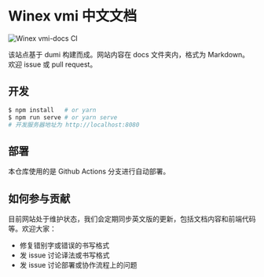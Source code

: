# Winex vmi 中文文档
![Winex vmi-docs CI](https://github.com/cool-fe/docs-winex-cli/workflows/Winex%20CLI-docs%20CI/badge.svg) 

该站点基于 dumi 构建而成。网站内容在 docs 文件夹内，格式为 Markdown。欢迎 issue 或 pull request。


## 开发

```bash
$ npm install   # or yarn
$ npm run serve # or yarn serve
# 开发服务器地址为 http://localhost:8080
```

## 部署

本仓库使用的是 Github Actions 分支进行自动部署。

## 如何参与贡献

目前网站处于维护状态，我们会定期同步英文版的更新，包括文档内容和前端代码等。欢迎大家：

- 修复错别字或错误的书写格式
- 发 issue 讨论译法或书写格式
- 发 issue 讨论部署或协作流程上的问题
